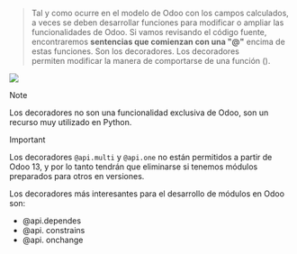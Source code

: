 > Tal y como ocurre en el modelo de Odoo con los campos calculados, a veces se deben desarrollar funciones para modificar o ampliar las funcionalidades de Odoo. Si vamos revisando el código fuente, encontraremos **sentencias que comienzan con una "@"** encima de estas funciones. Son los decoradores. Los decoradores permiten modificar la manera de comportarse de una función ().

![](https://ioc.xtec.cat/materials/FP/Recursos/fp_dam_m10_/web/fp_dam_m10_htmlindex/WebContent/u2/media/64.png)


> [!NOTE]
> Los decoradores no son una funcionalidad exclusiva de Odoo, son un recurso muy utilizado en Python.

> [!IMPORTANT]
>Los decoradores `@api.multi` y `@api.one` no están permitidos a partir de Odoo 13, y por lo tanto tendrán que eliminarse si tenemos módulos preparados para otros en versiones.

Los decoradores más interesantes para el desarrollo de módulos en Odoo son:
- @api.dependes
- @api. constrains
- @api. onchange
